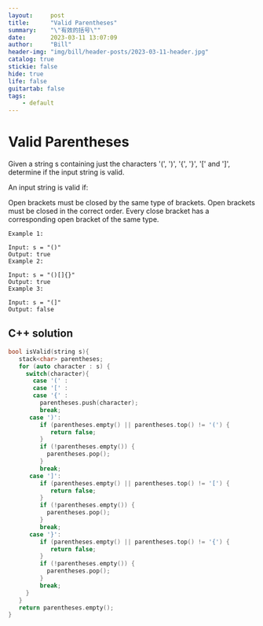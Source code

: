 ```yaml
---
layout:     post
title:      "Valid Parentheses"
summary:    "\"有效的括号\""
date:       2023-03-11 13:07:09
author:     "Bill"
header-img: "img/bill/header-posts/2023-03-11-header.jpg"
catalog: true
stickie: false
hide: true
life: false
guitartab: false
tags:
    - default
---
```


# Valid Parentheses

Given a string s containing just the characters '(', ')', '{', '}', '[' and ']', determine if the input string is valid.

An input string is valid if:

Open brackets must be closed by the same type of brackets.
Open brackets must be closed in the correct order.
Every close bracket has a corresponding open bracket of the same type.

```
Example 1:

Input: s = "()"
Output: true
Example 2:

Input: s = "()[]{}"
Output: true
Example 3:

Input: s = "(]"
Output: false
```

## C++ solution

```c++
bool isValid(string s){
   stack<char> parentheses;
   for (auto character : s) {
     switch(character){
       case '(' :
       case '[' :
       case '{' :
         parentheses.push(character);
         break;
      case ')':
         if (parentheses.empty() || parentheses.top() != '(') {
            return false;
         }
         if (!parentheses.empty()) {
           parentheses.pop();
         }
         break;
      case ']':
         if (parentheses.empty() || parentheses.top() != '[') {
            return false;
         }
         if (!parentheses.empty()) {
           parentheses.pop();
         }
         break;
      case '}':
         if (parentheses.empty() || parentheses.top() != '{') {
            return false;
         }
         if (!parentheses.empty()) {
           parentheses.pop();
         }
         break;
     }
   }
   return parentheses.empty();
}

```



